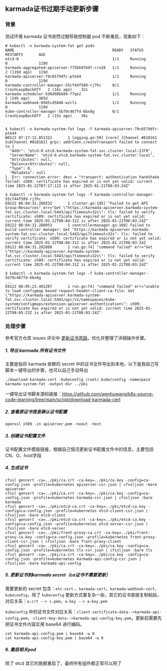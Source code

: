 ## karmada证书过期手动更新步骤

### 背景

测试环境 karmada 证书突然过期导致控制器 pod 不断重启，现象如下：

```
# kubectl -n karmada-system-fat get pods
NAME                                            READY   STATUS             RESTARTS       AGE
etcd-0                                          1/1     Running            0              119d
karmada-aggregated-apiserver-7756b97b9f-crn28   1/1     Running            2 (119d ago)   119d
karmada-apiserver-79c6579dfc-ptk44              1/1     Running            0              119d
karmada-controller-manager-55cf44f589-rj7hc     0/1     CrashLoopBackOff   2 (16s ago)    32s
karmada-scheduler-5d6d98bb84-f7qx2              1/1     Running            2 (24h ago)    365d
karmada-webhook-6945cd5846-wzcls                1/1     Running            0              119d
kube-controller-manager-5b79c467fd-6bx8g        0/1     CrashLoopBackOff   2 (15s ago)    38s


$ kubectl -n karmada-system-fat logs -f karmada-apiserver-79c6579dfc-ptk44 
W0122 07:17:12.851322       1 logging.go:59] [core] [Channel #818161 SubChannel #818162] grpc: addrConn.createTransport failed to connect to {
  "Addr": "etcd-0.etcd.karmada-system-fat.svc.cluster.local:2379",
  "ServerName": "etcd-0.etcd.karmada-system-fat.svc.cluster.local",
  "Attributes": null,
  "BalancerAttributes": null,
  "Type": 0,
  "Metadata": null
}. Err: connection error: desc = "transport: authentication handshake failed: x509: certificate has expired or is not yet valid: current time 2025-01-22T07:17:12Z is after 2025-01-21T08:03:24Z"

$ kubectl -n karmada-system-fat logs -f karmada-controller-manager-55cf44f589-rj7hc 
E0122 08:04:31.280332       1 cluster.go:195] "Failed to get API Group-Resources" err="Get \"https://karmada-apiserver.karmada-system-fat.svc.cluster.local:5443/api?timeout=32s\": tls: failed to verify certificate: x509: certificate has expired or is not yet valid: current time 2025-01-22T08:04:31Z is after 2025-01-21T08:03:24Z"
E0122 08:04:31.280953       1 controllermanager.go:160] Failed to build controller manager: Get "https://karmada-apiserver.karmada-system-fat.svc.cluster.local:5443/api?timeout=32s": tls: failed to verify certificate: x509: certificate has expired or is not yet valid: current time 2025-01-22T08:04:31Z is after 2025-01-21T08:03:24Z
E0122 08:04:31.282808       1 run.go:74] "command failed" err="Get \"https://karmada-apiserver.karmada-system-fat.svc.cluster.local:5443/api?timeout=32s\": tls: failed to verify certificate: x509: certificate has expired or is not yet valid: current time 2025-01-22T08:04:31Z is after 2025-01-21T08:03:24Z"

$ kubectl -n karmada-system-fat logs -f kube-controller-manager-5b79c467fd-6bx8g
...
E0122 08:05:23.401207       1 run.go:74] "command failed" err="unable to load configmap based request-header-client-ca-file: Get \"https://karmada-apiserver.karmada-system-fat.svc.cluster.local:5443/api/v1/namespaces/kube-system/configmaps/extension-apiserver-authentication\": x509: certificate has expired or is not yet valid: current time 2025-01-22T08:05:23Z is after 2025-01-21T08:03:24Z"
```



### 处理步骤

参考官方仓库 issues 评论中 [更新证书思路](https://github.com/karmada-io/karmada/issues/4787#issuecomment-2516618327)，优化并整理了详细操作步骤。

##### 1. 导出 karmada 所有证书文件
主要是指将 karmada 依赖的 secret 中的证书文件导出到本地，以下是我自己写脚本一键导出的步骤，也可以自己手动导出

```shell
./download-karmada-cert -kubeconfig /root/.kube/config -namespace karmada-system-fat -output-dir ../pki

```

一键导出证书脚本源码链接：https://github.com/wenhuwang/k8s-source-code-learning/tree/main/script/download-karmada-cert

##### 2. 查看原证书信息确认证书配置

```shell
openssl x509 -in apiserver.pem -noout -text 
```

##### 3. 创建证书配置文件

证书配置文件模版链接，根据自己情况更新证书配置文件中的信息，主要包括 CN、O、host字段

##### 4. 生成证书

```shell
cfssl gencert -ca=../pki/ca.crt -ca-key=../pki/ca.key -config=ca-config.json -profile=kubernetes apiserver-csr.json | cfssljson -bare apiserver
cfssl gencert -ca=../pki/ca.crt -ca-key=../pki/ca.key -config=ca-config.json -profile=kubernetes karmada-csr.json | cfssljson -bare karmada
cfssl gencert -ca=../pki/etcd-ca.crt -ca-key=../pki/etcd-ca.key -config=ca-config.json -profile=kubernetes etcd-client-csr.json | cfssljson -bare etcd-client
cfssl gencert -ca=../pki/etcd-ca.crt -ca-key=../pki/etcd-ca.key -config=ca-config.json -profile=kubernetes etcd-server-csr.json | cfssljson -bare etcd-server
cfssl gencert -ca=../pki/front-proxy-ca.crt -ca-key=../pki/front-proxy-ca.key -config=ca-config.json -profile=kubernetes front-proxy-client-csr.json | cfssljson -bare front-proxy-client
cfssl gencert -ca=../pki/ca.crt -ca-key=../pki/ca.key -config=ca-config.json -profile=kubernetes tls-csr.json | cfssljson -bare tls
cfssl gencert -ca=../pki/ca.crt -ca-key=../pki/ca.key -config=ca-config.json -profile=kubernetes karmada-api-config-csr.json | cfssljson -bare karmada-api-config
```



##### 5. 更新证书到karmada secret（ca证书不需要更新）

需要更新的 secret 包含：`etc-cert` 、`karmada-cert`、`karmada-webhook-cert`、`kubeconfig`，除了 `kubeconfig` 更新方式要复杂一些，其它的证书直接复制粘贴，对应关系：`a.crt --> c.pem`，`a.key --> a-key.pem`

`kubeconfig` 中的证书文件对应关系：`client-certificate-data-->karmada-api-config.pem`， `client-key-data-->karmada-api-config-key.pem`，更新前需要先把证书文件内容实用 base64 进行编码。

```shell
cat karmada-api-config.pem | base64 -w 0
cat karmada-api-config-key.pem | base64 -w 0
```

##### 6. 重启相关pod

除了 etcd 其它的我都重启了，最终所有组件都正常可以用了